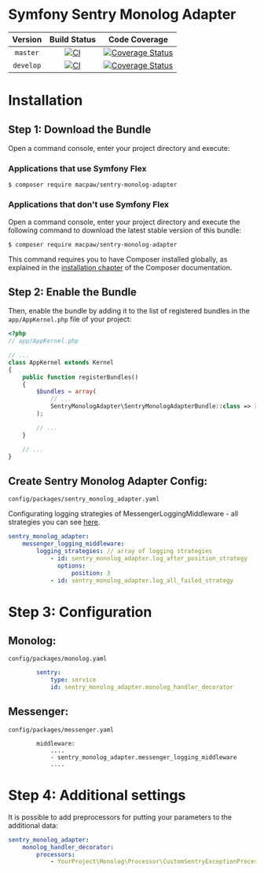Symfony Sentry Monolog Adapter
=================================

| Version | Build Status | Code Coverage |
|:---------:|:-------------:|:-----:|
| `master`| [![CI][master Build Status Image]][master Build Status] | [![Coverage Status][master Code Coverage Image]][master Code Coverage] |
| `develop`| [![CI][develop Build Status Image]][develop Build Status] | [![Coverage Status][develop Code Coverage Image]][develop Code Coverage] |

Installation
============

Step 1: Download the Bundle
----------------------------------
Open a command console, enter your project directory and execute:

###  Applications that use Symfony Flex

```console
$ composer require macpaw/sentry-monolog-adapter
```

### Applications that don't use Symfony Flex

Open a command console, enter your project directory and execute the
following command to download the latest stable version of this bundle:

```console
$ composer require macpaw/sentry-monolog-adapter
```

This command requires you to have Composer installed globally, as explained
in the [installation chapter](https://getcomposer.org/doc/00-intro.md)
of the Composer documentation.

Step 2: Enable the Bundle
----------------------------------
Then, enable the bundle by adding it to the list of registered bundles
in the `app/AppKernel.php` file of your project:

```php
<?php
// app/AppKernel.php

// ...
class AppKernel extends Kernel
{
    public function registerBundles()
    {
        $bundles = array(
            // ...
            SentryMonologAdapter\SentryMonologAdapterBundle::class => ['all' => true],
        );

        // ...
    }

    // ...
}
```

Create Sentry Monolog Adapter Config:
----------------------------------
`config/packages/sentry_monolog_adapter.yaml `

Configurating logging strategies of MessengerLoggingMiddleware - all strategies you can see [here](https://github.com/MacPaw/sentry-monolog-adapter/tree/master/src/Messenger/LoggingStrategy).

```yaml
sentry_monolog_adapter:
    messenger_logging_middleware:
        logging_strategies: // array of logging strategies
            - id: sentry_monolog_adapter.log_after_position_strategy
              options:
                  position: 3
            - id: sentry_monolog_adapter.log_all_failed_strategy

```

Step 3: Configuration
=============

Monolog:
----------------------------------
`config/packages/monolog.yaml `

```yaml
        sentry:
            type: service
            id: sentry_monolog_adapter.monolog_handler_decorator
```


Messenger:
----------------------------------
`config/packages/messenger.yaml `
```
        middleware:
            ....
            - sentry_monolog_adapter.messenger_logging_middleware
            ....
```

Step 4: Additional settings
=============
It is possible to add preprocessors for putting your parameters to the additional data:
```yaml
sentry_monolog_adapter:
    monolog_handler_decorator:
        processors:
            - YourProject\Monolog\Processor\CustomSentryExceptionProcessor
```
[master Build Status]: https://github.com/macpaw/sentry-monolog-adapter/actions?query=workflow%3ACI+branch%3Amaster
[master Build Status Image]: https://github.com/macpaw/sentry-monolog-adapter/workflows/CI/badge.svg?branch=master
[develop Build Status]: https://github.com/macpaw/sentry-monolog-adapter/actions?query=workflow%3ACI+branch%3Adevelop
[develop Build Status Image]: https://github.com/macpaw/sentry-monolog-adapter/workflows/CI/badge.svg?branch=develop
[master Code Coverage]: https://codecov.io/gh/macpaw/sentry-monolog-adapter/branch/master
[master Code Coverage Image]: https://img.shields.io/codecov/c/github/macpaw/sentry-monolog-adapter/master?logo=codecov
[develop Code Coverage]: https://codecov.io/gh/macpaw/sentry-monolog-adapter/branch/develop
[develop Code Coverage Image]: https://img.shields.io/codecov/c/github/macpaw/sentry-monolog-adapter/develop?logo=codecov
